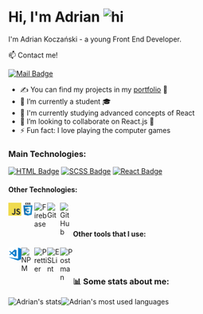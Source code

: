 # Hi, I'm Adrian <img src="https://user-images.githubusercontent.com/1303154/88677602-1635ba80-d120-11ea-84d8-d263ba5fc3c0.gif" width="28px" alt="hi">

I'm Adrian Koczański - a young Front End Developer.

📫 Contact me!

[![Mail Badge](https://img.shields.io/badge/-akoczanski-c0392b?style=flat&labelColor=c0392b&logo=gmail&logoColor=white)](mailto:akoczanski2@gmail.com)

- ✍ You can find my projects in my [portfolio](https://akoczanski.github.io/portfolio/) 📁
- 🔭 I’m currently a student 🎓
- 🌱 I'm currently studying advanced concepts of React
- 👯 I’m looking to collaborate on React.js 💼
- ⚡ Fun fact: I love playing the computer games

### Main Technologies:

[![HTML Badge](https://img.shields.io/badge/-HTML-e34c26?style=for-the-badge&labelColor=black&logo=html5&logoColor=e34c26)](https://developer.mozilla.org/docs/HTML/HTML5) [![SCSS Badge](https://img.shields.io/badge/-SCSS-CD6799?style=for-the-badge&labelColor=black&logo=sass&logoColor=CD6799)](https://sass-lang.com) [![React Badge](https://img.shields.io/badge/-React-61DBFB?style=for-the-badge&labelColor=black&logo=react&logoColor=61DBFB)](https://reactjs.org)

#### Other Technologies:

[<img align="left" alt="JavaScript" width="26px" src="https://raw.githubusercontent.com/github/explore/80688e429a7d4ef2fca1e82350fe8e3517d3494d/topics/javascript/javascript.png" />](https://www.javascript.com)

[<img align="left" alt="CSS" width="26px" src="https://raw.githubusercontent.com/github/explore/80688e429a7d4ef2fca1e82350fe8e3517d3494d/topics/css/css.png" />](https://developer.mozilla.org/en-US/docs/Web/CSS)

[<img align="left" alt="Firebase" width="26px" src="https://img.icons8.com/color/48/000000/firebase.png" />](https://firebase.google.com/)

[<img align="left" alt="Git" width="26px" src="https://git-scm.com/images/logos/downloads/Git-Icon-1788C.png" />](https://git-scm.com)

[<img align="left" alt="GitHub" width="26px" src="https://upload.wikimedia.org/wikipedia/commons/thumb/a/ae/Github-desktop-logo-symbol.svg/1024px-Github-desktop-logo-symbol.svg.png" />](https://github.com)

<br />
<br />

#### Other tools that I use:

[<img align="left" alt="Visual Studio Code" width="26px" src="https://raw.githubusercontent.com/github/explore/80688e429a7d4ef2fca1e82350fe8e3517d3494d/topics/visual-studio-code/visual-studio-code.png" />](https://code.visualstudio.com)

[<img align="left" alt="NPM" width="26px" src="https://cdn.auth0.com/blog/npm-package-development/logo.png" />](https://www.npmjs.com)

[<img align="left" alt="Prettier" width="26px" src="https://prettier.io/icon.png" />](https://prettier.io)

[<img align="left" alt="ESLint" width="26px" src="https://upload.wikimedia.org/wikipedia/en/thumb/e/e3/ESLint_logo.svg/1200px-ESLint_logo.svg.png" />](https://eslint.org)

[<img align="left" alt="Postman" width="26px" src="https://seeklogo.com/images/P/postman-logo-F43375A2EB-seeklogo.com.png" />](https://www.postman.com)

<br />
<br />

### 📊 Some stats about me:

<img align="left" alt="Adrian's stats" src="https://github-readme-stats.vercel.app/api?username=AKoczanski&show_icons=true&theme=algolia" />
<img align="left" alt="Adrian's most used languages" src="https://github-readme-stats.vercel.app/api/top-langs/?username=AKoczanski&layout=compact&hide=html&theme=algolia" />
